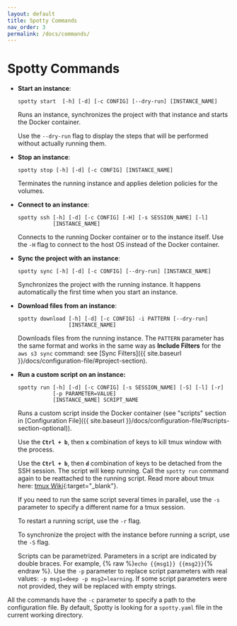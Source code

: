 ```yaml
---
layout: default
title: Spotty Commands
nav_order: 3
permalink: /docs/commands/
---
```


# Spotty Commands

- __Start an instance__:

  ```
  spotty start  [-h] [-d] [-c CONFIG] [--dry-run] [INSTANCE_NAME]
  ```

  Runs an instance, synchronizes the project with that instance and starts the Docker container.

  Use the `--dry-run` flag to display the steps that will be performed without actually running them.

- __Stop an instance__:

  ```
  spotty stop [-h] [-d] [-c CONFIG] [INSTANCE_NAME]
  ```

  Terminates the running instance and applies deletion policies for the volumes.

- __Connect to an instance__:

  ```
  spotty ssh [-h] [-d] [-c CONFIG] [-H] [-s SESSION_NAME] [-l]
             [INSTANCE_NAME]
  ```

  Connects to the running Docker container or to the instance itself. Use the `-H` flag to connect to the host OS 
  instead of the Docker container.

- __Sync the project with an instance__:

  ```
  spotty sync [-h] [-d] [-c CONFIG] [--dry-run] [INSTANCE_NAME]
  ```

  Synchronizes the project with the running instance. It happens 
  automatically the first time when you start an instance.

- __Download files from an instance__:

  ```
  spotty download [-h] [-d] [-c CONFIG] -i PATTERN [--dry-run]
                  [INSTANCE_NAME]
   ```

  Downloads files from the running instance. The `PATTERN` parameter has the same format and works in the same way as 
  __Include Filters__ for the `aws s3 sync` command: see [Sync Filters]({{ site.baseurl }}/docs/configuration-file/#project-section).

- __Run a custom script on an instance:__

  ```
  spotty run [-h] [-d] [-c CONFIG] [-s SESSION_NAME] [-S] [-l] [-r]
             [-p PARAMETER=VALUE]
             [INSTANCE_NAME] SCRIPT_NAME
  ```

  Runs a custom script inside the Docker container (see "scripts" section in 
  [Configuration File]({{ site.baseurl }}/docs/configuration-file/#scripts-section-optional)).

  Use the __`Ctrl + b`__, then __`x`__ combination of keys to kill tmux window with the process.

  Use the __`Ctrl + b`__, then __`d`__ combination of keys to be detached from the SSH session. The script will keep running. 
  Call the `spotty run` command again to be reattached to the running script. 
  Read more about tmux here: [tmux Wiki](https://github.com/tmux/tmux/wiki){:target="_blank"}.

  If you need to run the same script several times in parallel, use the `-s` parameter to
  specify a different name for a tmux session.

  To restart a running script, use the `-r` flag.

  To synchronize the project with the instance before running a script, use the `-S` flag.
  
  Scripts can be parametrized. Parameters in a script are indicated by double braces. For example, 
  {% raw %}`echo {{msg1}} {{msg2}}`{% endraw %}. Use the `-p` parameter to replace script parameters with real values: 
  `-p msg1=deep -p msg2=learning`. If some script parameters were not provided, they will be replaced with
  empty strings.

All the commands have the `-c` parameter to specify a path to the configuration file. By default, Spotty is looking for 
a `spotty.yaml` file in the current working directory.
